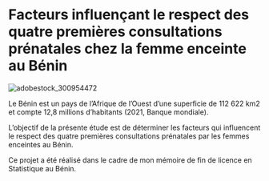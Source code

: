 # Facteurs influençant le respect des quatre premières consultations prénatales chez la femme enceinte au Bénin
![adobestock_300954472](https://github.com/OceaneHountondji/analyse-des-facteurs-influencant-les-consultations-prenatales/assets/123971552/907f8c78-8a0a-4efa-8b3b-f13f6a14f03e)

Le Bénin est un pays de l’Afrique de l’Ouest d’une superficie de 112 622 km2 et compte 12,8 millions d’habitants (2021, Banque mondiale). 

L’objectif de la présente étude est de déterminer les facteurs qui influencent le respect des quatre premières consultations prénatales par les femmes enceintes au Bénin. 

Ce projet a été réalisé dans le cadre de mon mémoire de fin de licence en Statistique au Bénin.




